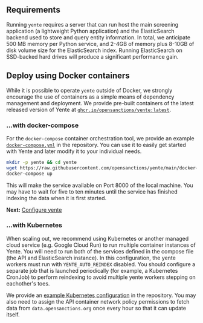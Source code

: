 ## Requirements

Running `yente` requires a server that can run host the main screening application (a lightweight Python application) and the ElasticSearch backend used to store and query entity information. In total, we anticipate 500 MB memory per Python service, and 2-4GB of memory plus 8-10GB of disk volume size for the ElasticSearch index. Running ElasticSearch on SSD-backed hard drives will produce a significant performance gain.

## Deploy using Docker containers

While it is possible to operate `yente` outside of Docker, we strongly encourage the use of containers as a simple means of dependency management and deployment. We provide pre-built containers of the latest released version of Yente at [`ghcr.io/opensanctions/yente:latest`](https://ghcr.io/opensanctions/yente).

### ...with docker-compose

For the `docker-compose` container orchestration tool, we provide an example [`docker-compose.yml`](https://github.com/opensanctions/yente/blob/main/docker-compose.yml) in the repository. You can use it to easily get started with Yente and later modify it to your individual needs.

```bash
mkdir -p yente && cd yente
wget https://raw.githubusercontent.com/opensanctions/yente/main/docker-compose.yml
docker-compose up
```

This will make the service available on Port 8000 of the local machine. You may have to wait for five to ten minutes until the service has finished indexing the data when it is first started.

**Next:** [Configure yente](settings.md)

### ...with Kubernetes

When scaling out, we recommend using Kubernetes or another managed cloud service (e.g. Google Cloud Run) to run multiple container instances of Yente. You will need to run both of the services defined in the compose file (the API and ElasticSearch instance). In this configuration, the yente workers must run with `YENTE_AUTO_REINDEX` disabled. You should configure a separate job that is launched periodically (for example, a Kubernetes CronJob) to perform reindexing to avoid multiple yente workers stepping on eachother's toes.

We provide an [example Kubernetes configuration](https://github.com/opensanctions/yente/blob/main/kubernetes.example.yml) in the repository. You may also need to assign the API container network policy permissions to fetch data from `data.opensanctions.org` once every hour so that it can update itself.
